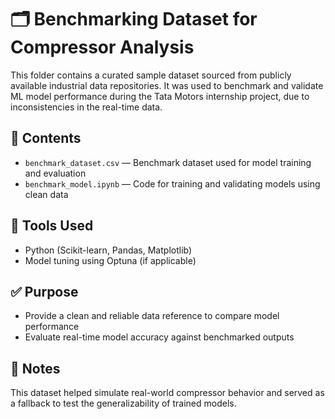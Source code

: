 # 🗂️ Benchmarking Dataset for Compressor Analysis

This folder contains a curated sample dataset sourced from publicly available industrial data repositories. It was used to benchmark and validate ML model performance during the Tata Motors internship project, due to inconsistencies in the real-time data.

## 📄 Contents
- `benchmark_dataset.csv` — Benchmark dataset used for model training and evaluation
- `benchmark_model.ipynb` — Code for training and validating models using clean data

## 🔧 Tools Used
- Python (Scikit-learn, Pandas, Matplotlib)
- Model tuning using Optuna (if applicable)

## ✅ Purpose
- Provide a clean and reliable data reference to compare model performance
- Evaluate real-time model accuracy against benchmarked outputs

## 📌 Notes
This dataset helped simulate real-world compressor behavior and served as a fallback to test the generalizability of trained models.


